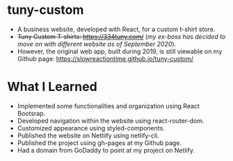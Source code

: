 # tuny-custom
* A business website, developed with React, for a custom t-shirt store. <br />
* ~~Tuny Custom T-shirts: https://334tuny.com/~~ (*my ex-boss has decided to move on with different website as of September 2020*). <br />
* However, the original web app, built during 2019, is still viewable on my Github page: https://slowreactiontime.github.io/tuny-custom/

# What I Learned
* Implemented some functionalities and organization using React Bootsrap.
* Developed navigation within the website using react-router-dom.
* Customized appearance using styled-components.
* Published the website on Netliify using netlify-cli.
* Published the project using gh-pages at my Github page.
* Had a domain from GoDaddy to point at my project on Netlify. 





